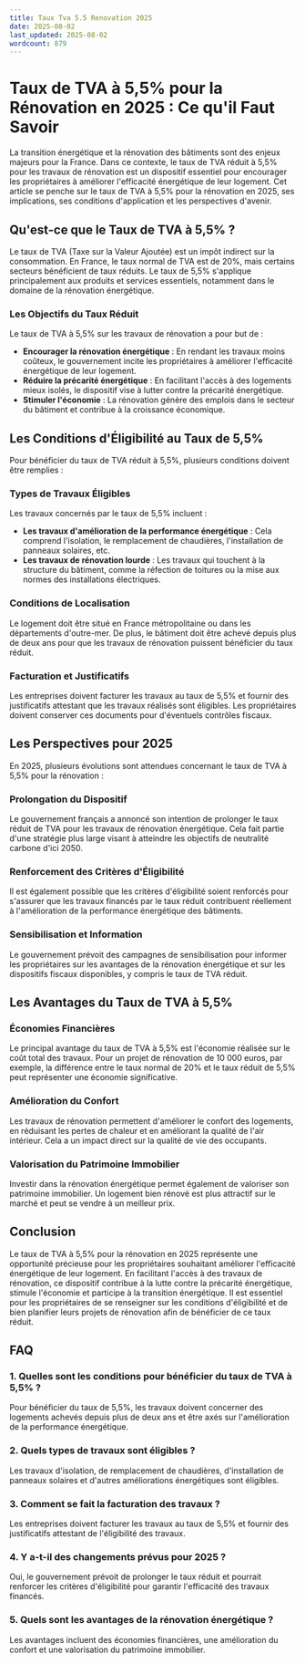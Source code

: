 ```yaml
---
title: Taux Tva 5.5 Renovation 2025
date: 2025-08-02
last_updated: 2025-08-02
wordcount: 879
---
```


# Taux de TVA à 5,5% pour la Rénovation en 2025 : Ce qu'il Faut Savoir

La transition énergétique et la rénovation des bâtiments sont des enjeux majeurs pour la France. Dans ce contexte, le taux de TVA réduit à 5,5% pour les travaux de rénovation est un dispositif essentiel pour encourager les propriétaires à améliorer l'efficacité énergétique de leur logement. Cet article se penche sur le taux de TVA à 5,5% pour la rénovation en 2025, ses implications, ses conditions d'application et les perspectives d'avenir.

## Qu'est-ce que le Taux de TVA à 5,5% ?

Le taux de TVA (Taxe sur la Valeur Ajoutée) est un impôt indirect sur la consommation. En France, le taux normal de TVA est de 20%, mais certains secteurs bénéficient de taux réduits. Le taux de 5,5% s'applique principalement aux produits et services essentiels, notamment dans le domaine de la rénovation énergétique.

### Les Objectifs du Taux Réduit

Le taux de TVA à 5,5% sur les travaux de rénovation a pour but de :

- **Encourager la rénovation énergétique** : En rendant les travaux moins coûteux, le gouvernement incite les propriétaires à améliorer l'efficacité énergétique de leur logement.
- **Réduire la précarité énergétique** : En facilitant l'accès à des logements mieux isolés, le dispositif vise à lutter contre la précarité énergétique.
- **Stimuler l'économie** : La rénovation génère des emplois dans le secteur du bâtiment et contribue à la croissance économique.

## Les Conditions d'Éligibilité au Taux de 5,5%

Pour bénéficier du taux de TVA réduit à 5,5%, plusieurs conditions doivent être remplies :

### Types de Travaux Éligibles

Les travaux concernés par le taux de 5,5% incluent :

- **Les travaux d'amélioration de la performance énergétique** : Cela comprend l'isolation, le remplacement de chaudières, l'installation de panneaux solaires, etc.
- **Les travaux de rénovation lourde** : Les travaux qui touchent à la structure du bâtiment, comme la réfection de toitures ou la mise aux normes des installations électriques.

### Conditions de Localisation

Le logement doit être situé en France métropolitaine ou dans les départements d'outre-mer. De plus, le bâtiment doit être achevé depuis plus de deux ans pour que les travaux de rénovation puissent bénéficier du taux réduit.

### Facturation et Justificatifs

Les entreprises doivent facturer les travaux au taux de 5,5% et fournir des justificatifs attestant que les travaux réalisés sont éligibles. Les propriétaires doivent conserver ces documents pour d'éventuels contrôles fiscaux.

## Les Perspectives pour 2025

En 2025, plusieurs évolutions sont attendues concernant le taux de TVA à 5,5% pour la rénovation :

### Prolongation du Dispositif

Le gouvernement français a annoncé son intention de prolonger le taux réduit de TVA pour les travaux de rénovation énergétique. Cela fait partie d'une stratégie plus large visant à atteindre les objectifs de neutralité carbone d'ici 2050.

### Renforcement des Critères d'Éligibilité

Il est également possible que les critères d'éligibilité soient renforcés pour s'assurer que les travaux financés par le taux réduit contribuent réellement à l'amélioration de la performance énergétique des bâtiments.

### Sensibilisation et Information

Le gouvernement prévoit des campagnes de sensibilisation pour informer les propriétaires sur les avantages de la rénovation énergétique et sur les dispositifs fiscaux disponibles, y compris le taux de TVA réduit.

## Les Avantages du Taux de TVA à 5,5%

### Économies Financières

Le principal avantage du taux de TVA à 5,5% est l'économie réalisée sur le coût total des travaux. Pour un projet de rénovation de 10 000 euros, par exemple, la différence entre le taux normal de 20% et le taux réduit de 5,5% peut représenter une économie significative.

### Amélioration du Confort

Les travaux de rénovation permettent d'améliorer le confort des logements, en réduisant les pertes de chaleur et en améliorant la qualité de l'air intérieur. Cela a un impact direct sur la qualité de vie des occupants.

### Valorisation du Patrimoine Immobilier

Investir dans la rénovation énergétique permet également de valoriser son patrimoine immobilier. Un logement bien rénové est plus attractif sur le marché et peut se vendre à un meilleur prix.

## Conclusion

Le taux de TVA à 5,5% pour la rénovation en 2025 représente une opportunité précieuse pour les propriétaires souhaitant améliorer l'efficacité énergétique de leur logement. En facilitant l'accès à des travaux de rénovation, ce dispositif contribue à la lutte contre la précarité énergétique, stimule l'économie et participe à la transition énergétique. Il est essentiel pour les propriétaires de se renseigner sur les conditions d'éligibilité et de bien planifier leurs projets de rénovation afin de bénéficier de ce taux réduit.

## FAQ

### 1. Quelles sont les conditions pour bénéficier du taux de TVA à 5,5% ?

Pour bénéficier du taux de 5,5%, les travaux doivent concerner des logements achevés depuis plus de deux ans et être axés sur l'amélioration de la performance énergétique.

### 2. Quels types de travaux sont éligibles ?

Les travaux d'isolation, de remplacement de chaudières, d'installation de panneaux solaires et d'autres améliorations énergétiques sont éligibles.

### 3. Comment se fait la facturation des travaux ?

Les entreprises doivent facturer les travaux au taux de 5,5% et fournir des justificatifs attestant de l'éligibilité des travaux.

### 4. Y a-t-il des changements prévus pour 2025 ?

Oui, le gouvernement prévoit de prolonger le taux réduit et pourrait renforcer les critères d'éligibilité pour garantir l'efficacité des travaux financés.

### 5. Quels sont les avantages de la rénovation énergétique ?

Les avantages incluent des économies financières, une amélioration du confort et une valorisation du patrimoine immobilier.